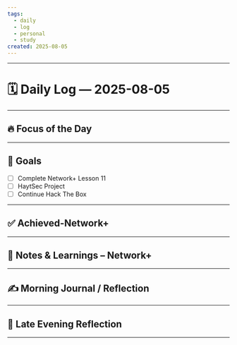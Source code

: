 ```yaml
---
tags:
  - daily
  - log
  - personal
  - study
created: 2025-08-05
---
```

---
# 🗓️ Daily Log — 2025-08-05
---
## 🔥 Focus of the Day

---
## 🎯 Goals
- [ ] Complete Network+ Lesson 11
- [ ] HaytSec Project
- [ ] Continue Hack The Box

---
## ✅ Achieved-Network+

---
## 🧠 Notes & Learnings – Network+

---
## ✍️ Morning Journal / Reflection

---
## 🌙 Late Evening Reflection  

---








